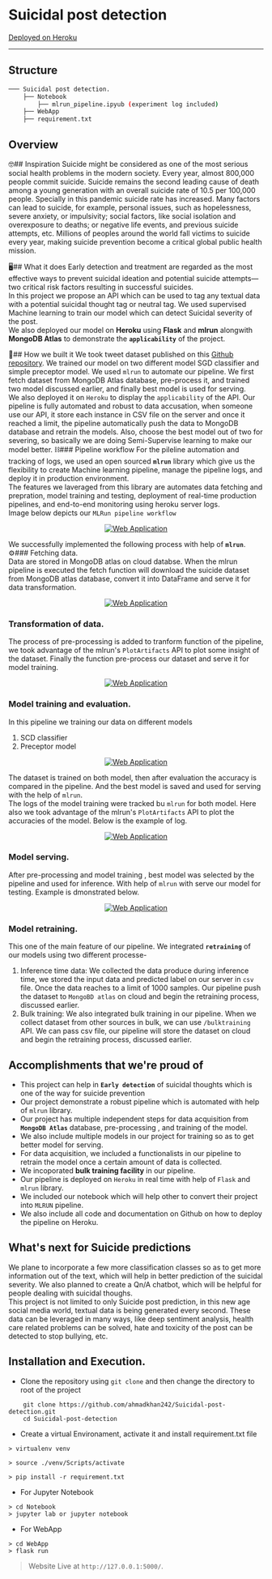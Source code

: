 # Suicidal post detection
[Deployed on Heroku]()
*** 
## Structure
``` bash
─── Suicidal post detection.  
    ├── Notebook  
        ├── mlrun_pipeline.ipyub (experiment log included)
    ├── WebApp  
    ├── requirement.txt  
```
## Overview 
🤓## Inspiration
Suicide might be considered as one of the most serious social health problems in the modern society. Every year, almost 800,000 people commit suicide. Suicide remains the second leading cause of death among a young generation with an overall suicide rate of 10.5 per 100,000 people. Specially in this pandemic suicide rate has increased. Many factors can lead to suicide, for example, personal issues, such as hopelessness, severe anxiety, or impulsivity; social factors, like social isolation and overexposure to deaths; or negative life events, and previous suicide attempts, etc. Millions of peoples around the world fall victims to suicide every year, making suicide prevention become a critical global public health mission.

🖥## What it does
Early detection and treatment are regarded as the most effective ways to prevent suicidal ideation and potential suicide attempts—two critical risk factors resulting in successful suicides.   
In this project we propose an API which can be used to tag any textual data with a potential suicidal thought tag or neutral tag. 
We used supervised Machine learning to train our model which can detect Suicidal severity of the post.  
We also deployed our model on **Heroku** using **Flask** and **mlrun** alongwith **MongoDB Atlas** to demonstrate the **`applicability`** of the project.

🔧## How we built it
We took tweet dataset published on this  [Github repository](https://github.com/AminuIsrael/Predicting-Suicide-Ideation). We trained our model on two different model SGD classifier and simple preceptor model. 
We used `mlrun` to automate our pipeline. We first fetch dataset from MongoDB Atlas database, pre-process it, and trained two model discussed earlier, and finally best model is used for serving.   
We also deployed it on `Heroku` to display the `applicability` of the API. Our pipeline is fully automated and robust to data accusation, when someone use our API, it store each instance in CSV file on the server and once it reached a limit, the pipeline automatically push the data to MongoDB database and retrain the models. Also, choose the best model out of two for severing, so basically we are doing Semi-Supervise learning to make our model better.
⛓### Pipeline workflow
For the pileline automation and tracking of logs, we used an open sourced **`mlrun`** library which give us the flexibility to create Machine learning pipeline, manage the pipeline logs, and deploy it in production environment.   
The features we laveraged from this library are automates data fetching and prepration, model training and testing, deployment of real-time production pipelines, and end-to-end monitoring using heroku server logs.  
Image below depicts our `MLRun pipeline workflow`

<p align="center">
 <a href="https://imdbmovienew.herokuapp.com/"><img src="https://github.com/ahmadkhan242/Suicidal-post-detection/blob/main/images/WorkFlow.png" style="width: auto; max-width: 100%; height: auto" title="Web Application" /></a>
</p> 

We successfully implemented the following process with help of **`mlrun`**.  
⚙️### Fetching data.   
Data are stored in MongoDB atlas on cloud databse. When the mlrun pipeline is executed the fetch function will download the suicide dataset from MongoDB atlas database, convert it into DataFrame and serve it for data transformation.  
    <p align="center">
 <a href="https://imdbmovienew.herokuapp.com/"><img src="https://github.com/ahmadkhan242/Suicidal-post-detection/blob/main/images/fetchData.png" style="width: auto; max-width: 100%; height: auto" title="Web Application" /></a>
</p> 

### Transformation of data.  
The process of pre-processing is added to tranform function of the pipeline, we took advantage of the mlrun's `PlotArtifacts` API to plot some insight of the dataset. Finally the function pre-process our dataset and serve it for model training. 
<p align="center">
 <a href="https://imdbmovienew.herokuapp.com/"><img src="https://github.com/ahmadkhan242/Suicidal-post-detection/blob/main/images/transformData.png" style="width: auto; max-width: 100%; height: auto" title="Web Application" /></a>
</p> 

### Model training and evaluation.
In this pipeline we training our data on different models
1. SCD classifier
2. Preceptor model
  <p align="center">
 <a href="https://imdbmovienew.herokuapp.com/"><img src="https://github.com/ahmadkhan242/Suicidal-post-detection/blob/main/images/modelFlow.png" style="width: auto; max-width: 100%; height: auto" title="Web Application" /></a>
</p> 

The dataset is trained on both model, then after evaluation the accuracy is compared in the pipeline. And the best model is saved and used for serving with the help of `mlrun`.  
The logs of the model training were tracked bu `mlrun` for both model. Here also we took advantage of the mlrun's `PlotArtifacts` API to plot the accuracies of the model. Below is the example of log.  

   <p align="center">
 <a href="https://imdbmovienew.herokuapp.com/"><img src="https://github.com/ahmadkhan242/Suicidal-post-detection/blob/main/images/training.png" style="width: auto; max-width: 100%; height: auto" title="Web Application" /></a>
</p> 

### Model serving.  
After pre-processing and model training , best model was selected by the pipeline and used for inference. With help of `mlrun` with serve our model for testing. Example is dmonstrated below.
<p align="center">
 <a href="https://imdbmovienew.herokuapp.com/"><img src="https://github.com/ahmadkhan242/Suicidal-post-detection/blob/main/images/serving.png" style="width: auto; max-width: 100%; height: auto" title="Web Application" /></a>
    
### Model retraining.  
This one of the main feature of our pipeline. We integrated **`retraining`** of our models using two different processe-
1. Inference time data: We collected the data produce during inference time, we stored the input data and predicted label on our server in `csv` file. Once the data reaches to a limit of 1000 samples. Our pipeline push the dataset to `MongoBD atlas` on cloud and begin the retraining process, discussed earlier.
2. Bulk training: We also integrated bulk training in our pipeline. When we collect dataset from other sources in bulk, we can use `/bulktraining` API. We can pass csv file, our pipeline will store the dataset on cloud and begin the retraining process, discussed earlier.
    
## Accomplishments that we're proud of
* This project can help in **`Early detection`** of suicidal thoughts which is one of the way for suicide prevention
* Our project demonstrate a robust pipeline which is automated with help of `mlrun` library.
* Our project has multiple independent steps for data acquisition from **`MongoDB Atlas`** database, pre-processing , and training of the model.
* We also include multiple models in our project for training so as to get better model for serving.
* For data acquisition, we included a functionalists in our pipeline to retrain the model once a certain amount of data is collected.
* We incoporated **bulk training facility** in our pipeline.
* Our pipeline is deployed on `Heroku` in real time with help of `Flask` and `mlrun` library.
* We included our notebook which will help other to convert their project into `MLRUN` pipeline.
* We also include all code and documentation on Github on how to deploy the pipeline on Heroku.

## What's next for Suicide predictions 
We plane to incorporate a few more classification classes so as to get more information out of the text, which will help in better prediction of the suicidal severity. We also planned to create a Qn/A chatbot, which will be helpful for people dealing with suicidal thoughs.    
This project is not limited to only Suicide post prediction, in this new age social media world, textual data is being generated every second. These data can be leveraged in many ways, like deep sentiment analysis, health care related problems can be solved, hate and toxicity of the post can be detected to stop bullying, etc. 

## Installation and Execution.
- Clone the repository using `git clone` and then change the directory to root of the project
``` 
    git clone https://github.com/ahmadkhan242/Suicidal-post-detection.git
    cd Suicidal-post-detection
```
- Create a virtual Environament, activate it and install requirement.txt file
```
> virtualenv venv

> source ./venv/Scripts/activate 

> pip install -r requirement.txt
```
- For Jupyter Notebook
```
> cd Notebook
> jupyter lab or jupyter notebook
```
- For WebApp
```
> cd WebApp
> flask run
```
> Website Live at `http://127.0.0.1:5000/`.  
